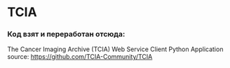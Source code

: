 
# TCIA

### Код взят и переработан отсюда:

The Cancer Imaging Archive (TCIA) Web Service Client Python Application
source: https://github.com/TCIA-Community/TCIA